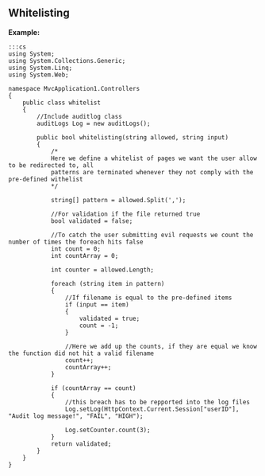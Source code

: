  Whitelisting
-------

**Example:**
	
	:::cs
	using System;
	using System.Collections.Generic;
	using System.Linq;
	using System.Web;

	namespace MvcApplication1.Controllers
	{
		public class whitelist
		{
			//Include auditlog class
			auditLogs Log = new auditLogs();

			public bool whitelisting(string allowed, string input)
			{
				/*
				Here we define a whitelist of pages we want the user allow to be redirected to, all 
				patterns are terminated whenever they not comply with the pre-defined withelist
				*/

				string[] pattern = allowed.Split(',');

				//For validation if the file returned true
				bool validated = false;

				//To catch the user submitting evil requests we count the number of times the foreach hits false
				int count = 0;
				int countArray = 0;

				int counter = allowed.Length;

				foreach (string item in pattern)
				{
					//If filename is equal to the pre-defined items
					if (input == item)
					{
						validated = true;
						count = -1;
					}

					//Here we add up the counts, if they are equal we know the function did not hit a valid filename
					count++;
					countArray++;
				}
			
				if (countArray == count)
				{
					//this breach has to be repported into the log files
					Log.setLog(HttpContext.Current.Session["userID"], "Audit log message!", "FAIL", "HIGH");
				
					Log.setCounter.count(3);
				}
				return validated;
			}
		}
	}
